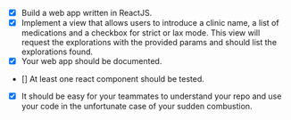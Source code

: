 - [x] Build a web app written in ReactJS.
- [x] Implement a view that allows users to introduce a clinic name, a list of medications and a checkbox for strict or lax mode. This view will request the explorations with the provided params and should list the explorations found.
- [x] Your web app should be documented.
- [] At least one react component should be tested.
- [x] It should be easy for your teammates to understand your repo and use your code in the unfortunate case of your sudden combustion.